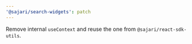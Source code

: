 ```yaml
---
'@sajari/search-widgets': patch
---
```


Remove internal `useContext` and reuse the one from `@sajari/react-sdk-utils`.
